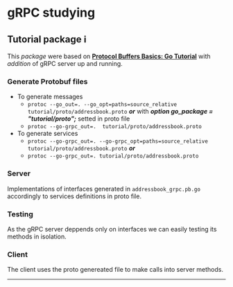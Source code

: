 # gRPC studying

## Tutorial package :information_source:

This *package* were based on **[Protocol Buffers Basics: Go Tutorial](https://developers.google.com/protocol-buffers/docs/gotutorial)** with _addition_ of gRPC server up and running.
### Generate Protobuf files

- To generate messages
    -   `protoc --go_out=. --go_opt=paths=source_relative tutorial/proto/addressbook.proto`
    ***or*** with ***option go_package = "tutorial/proto";*** setted in proto file
    -   `protoc --go-grpc_out=.  tutorial/proto/addressbook.proto`    
- To generate services
    -   `protoc --go-grpc_out=. --go-grpc_opt=paths=source_relative tutorial/proto/addressbook.proto` 
    ***or***
    -   `protoc --go-grpc_out=. tutorial/proto/addressbook.proto`

### Server

Implementations of interfaces generated in `addressbook_grpc.pb.go` accordingly to services definitions in proto file.

### Testing

As the gRPC server deppends only on interfaces we can easily testing its methods in isolation.

### Client

The client uses the proto genereated file to make calls into server methods.

---

